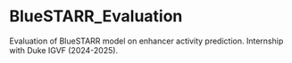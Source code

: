 # BlueSTARR_Evaluation
Evaluation of BlueSTARR model on enhancer activity prediction. Internship with Duke IGVF (2024-2025). 
